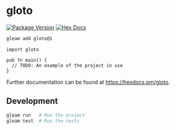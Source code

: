 # gloto

[![Package Version](https://img.shields.io/hexpm/v/gloto)](https://hex.pm/packages/gloto)
[![Hex Docs](https://img.shields.io/badge/hex-docs-ffaff3)](https://hexdocs.pm/gloto/)

```sh
gleam add gloto@1
```
```gleam
import gloto

pub fn main() {
  // TODO: An example of the project in use
}
```

Further documentation can be found at <https://hexdocs.pm/gloto>.

## Development

```sh
gleam run   # Run the project
gleam test  # Run the tests
```

